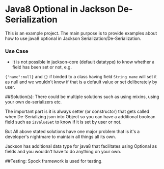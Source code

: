 # Java8 Optional in Jackson De-Serialization

This is an example project. The main purpose is to provide examples about how to use java8 optional in Jackson Serialization/De-Serialization.

### Use Case

* It is not possible in jackson-core (default datatype) to know whether a field has been set or not, e.g.

`{"name":null}` and `{}` if binded to a class having field `String name` will set it as null and we wouldn't know if 
that is a default value or set deliberately by user.

##Solution(s):
There could be multiple solutions such as using mixins, using your own de-serializers etc.

The important part is it is always setter (or constructor) that gets called when De-Serializing json into Object
so you can have a additional boolean field such as `isValueSet` to know if it is set by user or not.

But All above stated solutions have one major problem that is it's a developer's nightmare to maintain all things all its own. 

Jackson has additional data type for java8 that facilitates using Optional as fields and you wouldn't have to do anything on your own.


##Testing:
Spock framework is used for testing.

